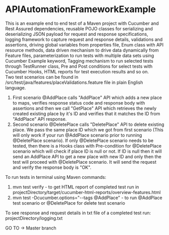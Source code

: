 # APIAutomationFrameworkExample
This is an example end to end test of a Maven project with Cucumber and Rest Assured dependencies, reusable POJO classes for serializing and deserializing JSON payload for request and response specifications, logging framework to capture request and response details, validations and assertions, driving global variables from properties file, Enum class with API resource methods, data driven mechanism to drive data dynamically from Feature files, parameterization to run tests with multiple data sets using Cucumber Example keyword, Tagging mechanism to run selected tests through TestRunner class, Pre and Post conditions for select tests with Cucumber Hooks, HTML reports for test execution results and so on.  
Two test scenarios can be found in /src/test/java/features/placeValidations.feature file in plain English language. 
1. First scenario @AddPlace calls "AddPlace" API which adds a new place to maps, verifies response status code and response body with assertions and then we call "GetPlace" API which retrieves the newly created existing place by it's ID and verifies that it matches the ID from "AddPlace" API response. 
2. Second scenario @DeletePlace calls "DeletePlace" API to delete existing place. We pass the same place ID which we got from first scenario (This will only work if your run @AddPlace scenario prior to running @DeletePlace scenario).
If only @DeletePlace scenario needs to be tested, then there is a Hooks class with Pre-condition for @DeletePlace scenario which will check if place ID is null or not. If ID is null then it will send an AddPlace API to get a new place with new ID and only then the test will proceed with @DeletePlace scenario. It will send the request and verify the response body is "OK". 

To run tests in terminal using Maven commands: 
1. mvn test verify - to get HTML report of completed test run in projectDirectory/target/cucumber-html-reports/overview-features.html
2. mvn test -Dcucumber.options="--tags @AddPlace" - to run @AddPlace test scenario or @DeletePlace for delete test scenario

To see response and request details in txt file of a completed test run: projectDirectory/logging.txt 

GO TO -> Master branch 
